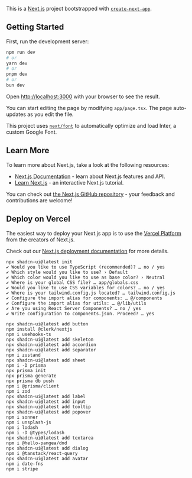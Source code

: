 This is a [Next.js](https://nextjs.org/) project bootstrapped with [`create-next-app`](https://github.com/vercel/next.js/tree/canary/packages/create-next-app).

## Getting Started

First, run the development server:

```bash
npm run dev
# or
yarn dev
# or
pnpm dev
# or
bun dev
```

Open [http://localhost:3000](http://localhost:3000) with your browser to see the result.

You can start editing the page by modifying `app/page.tsx`. The page auto-updates as you edit the file.

This project uses [`next/font`](https://nextjs.org/docs/basic-features/font-optimization) to automatically optimize and load Inter, a custom Google Font.

## Learn More

To learn more about Next.js, take a look at the following resources:

- [Next.js Documentation](https://nextjs.org/docs) - learn about Next.js features and API.
- [Learn Next.js](https://nextjs.org/learn) - an interactive Next.js tutorial.

You can check out [the Next.js GitHub repository](https://github.com/vercel/next.js/) - your feedback and contributions are welcome!

## Deploy on Vercel

The easiest way to deploy your Next.js app is to use the [Vercel Platform](https://vercel.com/new?utm_medium=default-template&filter=next.js&utm_source=create-next-app&utm_campaign=create-next-app-readme) from the creators of Next.js.

Check out our [Next.js deployment documentation](https://nextjs.org/docs/deployment) for more details.


```
npx shadcn-ui@latest init
✔ Would you like to use TypeScript (recommended)? … no / yes
✔ Which style would you like to use? › Default
✔ Which color would you like to use as base color? › Neutral
✔ Where is your global CSS file? … app/globals.css
✔ Would you like to use CSS variables for colors? … no / yes
✔ Where is your tailwind.config.js located? … tailwind.config.js
✔ Configure the import alias for components: … @/components
✔ Configure the import alias for utils: … @/lib/utils
✔ Are you using React Server Components? … no / yes
✔ Write configuration to components.json. Proceed? … yes
```
```
npx shadcn-ui@latest add button
npm install @clerk/nextjs
npm i usehooks-ts
npx shadcn-ui@latest add skeleton
npx shadcn-ui@latest add accordion
npx shadcn-ui@latest add separator
npm i zustand
npx shadcn-ui@latest add sheet 
npm i -D prisma
npx prisma init
npx prisma generate
npx prisma db push 
npm i @prisma/client
npm i zod
npx shadcn-ui@latest add label
npx shadcn-ui@latest add input
npx shadcn-ui@latest add tooltip
npx shadcn-ui@latest add popover
npm i sonner
npm i unsplash-js
npm i lodash
npm i -D @types/lodash
npx shadcn-ui@latest add textarea
npm i @hello-pangea/dnd
npx shadcn-ui@latest add dialog
npm i @tanstack/react-query  
npx shadcn-ui@latest add avatar
npm i date-fns
npm i stripe
```
